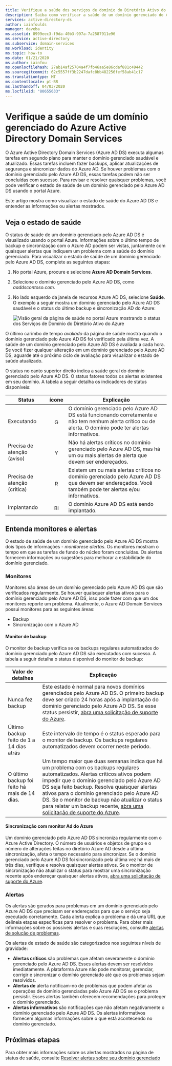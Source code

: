 ```yaml
---
title: Verifique a saúde dos serviços de domínio do Diretório Ativo do Azure | Microsoft Docs
description: Saiba como verificar a saúde de um domínio gerenciado do Azure Active Directory Domain Services (Azure AD DS) e entenda as mensagens de status usando o portal Azure.
services: active-directory-ds
author: iainfoulds
manager: daveba
ms.assetid: 8999eec3-f9da-40b3-997a-7a2587911e96
ms.service: active-directory
ms.subservice: domain-services
ms.workload: identity
ms.topic: how-to
ms.date: 01/21/2020
ms.author: iainfou
ms.openlocfilehash: 27ab14af25704a4f7fb46aa5e86cdaf881c49442
ms.sourcegitcommit: 62c5557ff3b2247dafc8bb482256fef58ab41c17
ms.translationtype: MT
ms.contentlocale: pt-BR
ms.lasthandoff: 04/03/2020
ms.locfileid: "80655633"
---
```

# <a name="check-the-health-of-an-azure-active-directory-domain-services-managed-domain"></a>Verifique a saúde de um domínio gerenciado do Azure Active Directory Domain Services

O Azure Active Directory Domain Services (Azure AD DS) executa algumas tarefas em segundo plano para manter o domínio gerenciado saudável e atualizado. Essas tarefas incluem fazer backups, aplicar atualizações de segurança e sincronizar dados do Azure AD. Se houver problemas com o domínio gerenciado pelo Azure AD DS, essas tarefas podem não ser concluídas com sucesso. Para revisar e resolver quaisquer problemas, você pode verificar o estado de saúde de um domínio gerenciado pelo Azure AD DS usando o portal Azure.

Este artigo mostra como visualizar o estado de saúde do Azure AD DS e entender as informações ou alertas mostrados.

## <a name="view-the-health-status"></a>Veja o estado de saúde

O status de saúde de um domínio gerenciado pelo Azure AD DS é visualizado usando o portal Azure. Informações sobre o último tempo de backup e sincronização com o Azure AD podem ser vistas, juntamente com quaisquer alertas que indiquem um problema com a saúde do domínio gerenciado. Para visualizar o estado de saúde de um domínio gerenciado pelo Azure AD DS, complete as seguintes etapas:

1. No portal Azure, procure e selecione **Azure AD Domain Services**.
1. Selecione o domínio gerenciado pelo Azure AD DS, como *aaddscontoso.com*.
1. No lado esquerdo da janela de recursos Azure AD DS, selecione **Saúde**. O exemplo a seguir mostra um domínio gerenciado pelo Azure AD DS saudável e o status do último backup e sincronização AD do Azure:

    ![Visão geral da página de saúde no portal Azure mostrando o status dos Serviços de Domínio do Diretório Ativo do Azure](./media/check-health/health-page.png)

O último carimbo de tempo *avaliado* da página de saúde mostra quando o domínio gerenciado pelo Azure AD DS foi verificado pela última vez. A saúde de um domínio gerenciado pelo Azure AD DS é avaliada a cada hora. Se você fizer qualquer alteração em um domínio gerenciado pelo Azure AD DS, aguarde até o próximo ciclo de avaliação para visualizar o estado de saúde atualizado.

O status no canto superior direito indica a saúde geral do domínio gerenciado pelo Azure AD DS. O status fatores todos os alertas existentes em seu domínio. A tabela a seguir detalha os indicadores de status disponíveis:

| Status | ícone | Explicação |
| --- | :----: | --- |
| Executando | <img src= "./media/active-directory-domain-services-alerts/running-icon.png" width = "15" alt="Green check mark for running"> | O domínio gerenciado pelo Azure AD DS está funcionando corretamente e não tem nenhum alerta crítico ou de alerta. O domínio pode ter alertas informativos. |
| Precisa de atenção (aviso) | <img src= "./media/active-directory-domain-services-alerts/warning-icon.png" width = "15" alt="Yellow exclamation mark for warning"> | Não há alertas críticos no domínio gerenciado pelo Azure AD DS, mas há um ou mais alertas de alerta que devem ser endereçados. |
| Precisa de atenção (crítica) | <img src= "./media/active-directory-domain-services-alerts/critical-icon.png" width = "15" alt="Red exclamation mark for critical"> | Existem um ou mais alertas críticos no domínio gerenciado pelo Azure AD DS que devem ser endereçados. Você também pode ter alertas e/ou informativos. |
| Implantando | <img src= "./media/active-directory-domain-services-alerts/deploying-icon.png" width = "15" alt="Blue circular arrows for deploying"> | O domínio Azure AD DS está sendo implantado. |

## <a name="understand-monitors-and-alerts"></a>Entenda monitores e alertas

O estado de saúde de um domínio gerenciado pelo Azure AD DS mostra dois tipos de informações - *monitores*e *alertas*. Os monitores mostram o tempo em que as tarefas de fundo do núcleo foram concluídas. Os alertas fornecem informações ou sugestões para melhorar a estabilidade do domínio gerenciado.

### <a name="monitors"></a>Monitores

Monitores são áreas de um domínio gerenciado pelo Azure AD DS que são verificados regularmente. Se houver quaisquer alertas ativos para o domínio gerenciado pelo Azure AD DS, isso pode fazer com que um dos monitores reporte um problema. Atualmente, o Azure AD Domain Services possui monitores para as seguintes áreas:

* Backup
* Sincronização com o Azure AD

#### <a name="backup-monitor"></a>Monitor de backup

O monitor de backup verifica se os backups regulares automatizados do domínio gerenciado pelo Azure AD DS são executados com sucesso. A tabela a seguir detalha o status disponível do monitor de backup:

| Valor de detalhes | Explicação |
| --- | --- |
| Nunca fez backup | Este estado é normal para novos domínios gerenciados pelo Azure AD DS. O primeiro backup deve ser criado 24 horas após a implantação do domínio gerenciado pelo Azure AD DS. Se esse status persistir, [abra uma solicitação de suporte do Azure][azure-support]. |
| Último backup feito de 1 a 14 dias atrás | Este intervalo de tempo é o status esperado para o monitor de backup. Os backups regulares automatizados devem ocorrer neste período. |
| O último backup foi feito há mais de 14 dias. | Um tempo maior que duas semanas indica que há um problema com os backups regulares automatizados. Alertas críticos ativos podem impedir que o domínio gerenciado pelo Azure AD DS seja feito backup. Resolva quaisquer alertas ativos para o domínio gerenciado pelo Azure AD DS. Se o monitor de backup não atualizar o status para relatar um backup recente, [abra uma solicitação de suporte do Azure][azure-support]. |

#### <a name="synchronization-with-azure-ad-monitor"></a>Sincronização com monitor Ad do Azure

Um domínio gerenciado pelo Azure AD DS sincroniza regularmente com o Azure Active Directory. O número de usuários e objetos de grupo e o número de alterações feitas no diretório Azure AD desde a última sincronização, afeta o tempo necessário para sincronizar. Se o domínio gerenciado pelo Azure AD DS foi sincronizado pela última vez há mais de três dias, verifique e resolva quaisquer alertas ativos. Se o monitor de sincronização não atualizar o status para mostrar uma sincronização recente após endereçar quaisquer alertas ativos, [abra uma solicitação de suporte do Azure][azure-support].

### <a name="alerts"></a>Alertas

Os alertas são gerados para problemas em um domínio gerenciado pelo Azure AD DS que precisam ser endereçados para que o serviço seja executado corretamente. Cada alerta explica o problema e dá uma URL que delineia etapas específicas para resolver o problema. Para obter mais informações sobre os possíveis alertas e suas resoluções, consulte [alertas de solução de problemas](troubleshoot-alerts.md).

Os alertas de estado de saúde são categorizados nos seguintes níveis de gravidade:

 * **Alertas críticos** são problemas que afetam severamente o domínio gerenciado pelo Azure AD DS. Esses alertas devem ser resolvidos imediatamente. A plataforma Azure não pode monitorar, gerenciar, corrigir e sincronizar o domínio gerenciado até que os problemas sejam resolvidos.
 * **Alertas de** alerta notificam-no de problemas que podem afetar as operações de domínio gerenciadas pelo Azure AD DS se o problema persistir. Esses alertas também oferecem recomendações para proteger o domínio gerenciado.
 * **Alertas informativos** são notificações que não afetam negativamente o domínio gerenciado pelo Azure AD DS. Os alertas informativos fornecem algumas informações sobre o que está acontecendo no domínio gerenciado.

## <a name="next-steps"></a>Próximas etapas

Para obter mais informações sobre os alertas mostrados na página de status de saúde, consulte [Resolver alertas sobre seu domínio gerenciado][troubleshoot-alerts]

<!-- INTERNAL LINKS -->
[azure-support]: ../active-directory/fundamentals/active-directory-troubleshooting-support-howto.md
[troubleshoot-alerts]: troubleshoot-alerts.md
